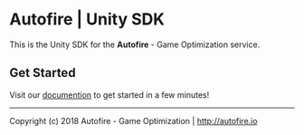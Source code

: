# Autofire | Unity SDK

This is the Unity SDK for the **Autofire** - Game Optimization service.

## Get Started

Visit our [documention](https://autofire.io/documentation/sdk/unity.html) to get started in a few minutes!

---

Copyright (c) 2018 Autofire - Game Optimization | <http://autofire.io>
